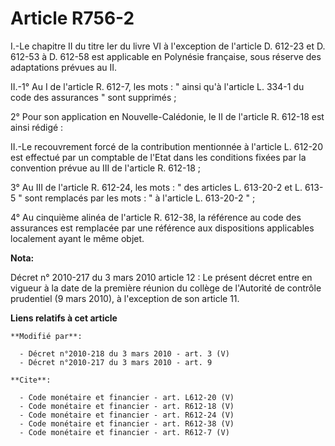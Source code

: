 # Article R756-2

I.-Le chapitre II du titre Ier du livre VI à l'exception de l'article D. 612-23 et D. 612-53 à D. 612-58 est applicable en
Polynésie française, sous réserve des adaptations prévues au II. 

II.-1° Au I de l'article R. 612-7, les mots : " ainsi qu'à l'article L. 334-1 du code des assurances " sont supprimés ; 

2° Pour son application en Nouvelle-Calédonie, le II de l'article R. 612-18 est ainsi rédigé : 

II.-Le recouvrement forcé de la contribution mentionnée à l'article L. 612-20 est effectué par un comptable de l'Etat dans
les conditions fixées par la convention prévue au III de l'article R. 612-18 ; 

3° Au III de l'article R. 612-24, les mots : " des articles L. 613-20-2 et L. 613-5 " sont remplacés par les mots : " à
l'article L. 613-20-2 " ; 

4° Au cinquième alinéa de l'article R. 612-38, la référence au code des assurances est remplacée par une référence aux
dispositions applicables localement ayant le même objet.

**Nota:**

Décret n° 2010-217 du 3 mars 2010 article 12 : Le présent décret entre en vigueur à la date de la première réunion du collège
de l'Autorité de contrôle prudentiel (9 mars 2010), à l'exception de son article 11.

**Liens relatifs à cet article**

	**Modifié par**:

	  - Décret n°2010-218 du 3 mars 2010 - art. 3 (V)
	  - Décret n°2010-217 du 3 mars 2010 - art. 9

	**Cite**:

	  - Code monétaire et financier - art. L612-20 (V)
	  - Code monétaire et financier - art. R612-18 (V)
	  - Code monétaire et financier - art. R612-24 (V)
	  - Code monétaire et financier - art. R612-38 (V)
	  - Code monétaire et financier - art. R612-7 (V)
